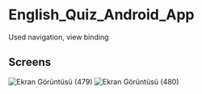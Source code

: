 # English_Quiz_Android_App
Used navigation, view binding

## Screens
![Ekran Görüntüsü (479)](https://user-images.githubusercontent.com/83865380/147822324-0a7a7174-82c2-4927-8d4e-1b48da23e91c.png)
![Ekran Görüntüsü (480)](https://user-images.githubusercontent.com/83865380/147822389-3b393852-c97f-4ba4-8f30-bc822b71924d.png)


